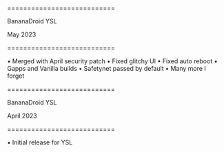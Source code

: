 
===========================

BananaDroid YSL

May 2023

===========================

• Merged with April security patch 
• Fixed glitchy UI 
• Fixed auto reboot
• Gapps and Vanilla builds 
• Safetynet passed by default 
• Many more I forget 


===========================

BananaDroid YSL

April 2023

===========================

• Initial release for YSL
